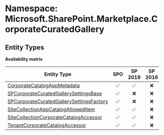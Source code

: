 # Namespace: Microsoft.SharePoint.Marketplace.CorporateCuratedGallery

## Entity Types

**Availability matrix**

Entity Type | SPO | SP 2019 | SP 2016 | SP 2013
----------|:---:|:-------:|:-------:|:-------
[CorporateCatalogAppMetadata](./EntityTypes/CorporateCatalogAppMetadata.md) | ✅ | ✅ | ❌ | ❌
[SPCorporateCuratedGallerySettingsBase](./EntityTypes/SPCorporateCuratedGallerySettingsBase.md) | ✅ | ❌ | ❌ | ❌
[SPCorporateCuratedGallerySettingsFactory](./EntityTypes/SPCorporateCuratedGallerySettingsFactory.md) | ✅ | ❌ | ❌ | ❌
[SiteCollectionAppCatalogAllowedItem](./EntityTypes/SiteCollectionAppCatalogAllowedItem.md) | ✅ | ✅ | ❌ | ❌
[SiteCollectionCorporateCatalogAccessor](./EntityTypes/SiteCollectionCorporateCatalogAccessor.md) | ✅ | ✅ | ❌ | ❌
[TenantCorporateCatalogAccessor](./EntityTypes/TenantCorporateCatalogAccessor.md) | ✅ | ✅ | ❌ | ❌

